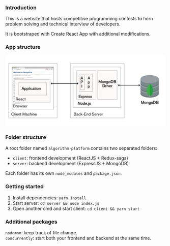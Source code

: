 ### Introduction
This is a website that hosts competitive programming contests to horn problem solving and technical interview of developers.

It is bootstraped with Create React App with additional modifications.

### App structure
![App structure](structure.png)

### Folder structure
A root folder named `algorithm-platform` contains two separated folders:
* `client`: frontend development (ReactJS + Redux-saga)
* `server`: backend development (ExpressJS + MongoDB)

Each folder has its own `node_modules` and `package.json`.

### Getting started
1. Install dependencies: `yarn install`
2. Start server: `cd server && node index.js`
3. Open another cmd and start client: `cd client && yarn start`

### Additional packages
`nodemon`: keep track of file change.<br>
`concurrently`: start both your frontend and backend at the same time.
